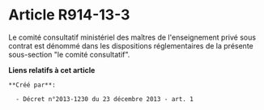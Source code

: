 # Article R914-13-3

Le comité consultatif ministériel des maîtres de l'enseignement privé sous contrat est dénommé dans les dispositions
réglementaires de la présente sous-section "le comité consultatif".

**Liens relatifs à cet article**

	**Créé par**:

	  - Décret n°2013-1230 du 23 décembre 2013 - art. 1
